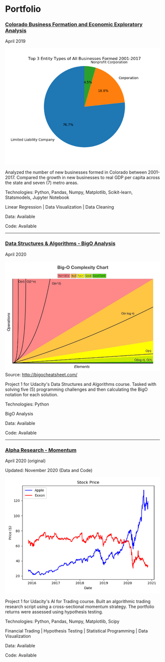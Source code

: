 # Portfolio

### [Colorado Business Formation and Economic Exploratory Analysis](https://github.com/ryancur/Colorado-Business-Formation.git)

April 2019

![](images/Top3EntityTypesofAllBusinessesFormed2001-2017.png)


Analyzed the number of new businesses formed in Colorado between 2001-2017. Compared the growth in new businesses to real GDP per capita across the state and seven (7) metro areas.


Technologies: Python, Pandas, Numpy, Matplotlib, Scikit-learn, Statsmodels, Jupyter Notebook

Linear Regression | Data Visualization | Data Cleaning


Data: Available

Code: Available

---

### [Data Structures & Algorithms - BigO Analysis](https://github.com/ryancur/Data-Structures-Algorithms-BigO)

April 2020

![BigO Chart](images/BigO_notation.jpeg)
Source: http://bigocheatsheet.com/

Project 1 for Udacity's Data Structures and Algorithms course. Tasked with solving five (5) programming challenges and then calculating the BigO notation for each solution.


Technologies: Python

BigO Analysis


Data: Available

Code: Available

---

### [Alpha Research - Momentum](https://github.com/ryancur/Alpha-Research-Momentum)

April 2020 (original)

Updated: November 2020 (Data and Code)

![Apple & Exxon](images/stock_price_AAPL_XOM.png)

Project 1 for Udacity's AI for Trading course. Built an algorithmic trading research script using a cross-sectional momentum strategy. The portfolio returns were assessed using hypothesis testing.


Technologies: Python, Pandas, Numpy, Matplotlib, Scipy

Financial Trading | Hypothesis Testing | Statistical Programming | Data Visualization


Data: Available

Code: Available
